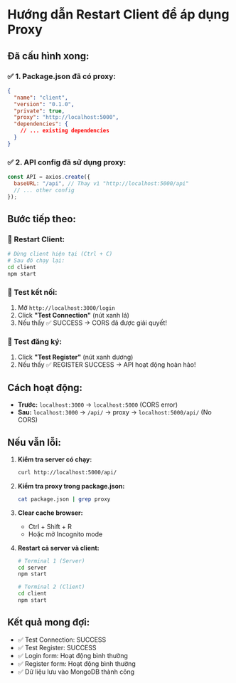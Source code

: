 # Hướng dẫn Restart Client để áp dụng Proxy

## Đã cấu hình xong:

### ✅ 1. Package.json đã có proxy:
```json
{
  "name": "client",
  "version": "0.1.0",
  "private": true,
  "proxy": "http://localhost:5000",
  "dependencies": {
    // ... existing dependencies
  }
}
```

### ✅ 2. API config đã sử dụng proxy:
```javascript
const API = axios.create({ 
  baseURL: "/api", // Thay vì "http://localhost:5000/api"
  // ... other config
});
```

## Bước tiếp theo:

### 🔄 Restart Client:
```bash
# Dừng client hiện tại (Ctrl + C)
# Sau đó chạy lại:
cd client
npm start
```

### 🧪 Test kết nối:
1. Mở `http://localhost:3000/login`
2. Click **"Test Connection"** (nút xanh lá)
3. Nếu thấy ✅ SUCCESS → CORS đã được giải quyết!

### 🎯 Test đăng ký:
1. Click **"Test Register"** (nút xanh dương)
2. Nếu thấy ✅ REGISTER SUCCESS → API hoạt động hoàn hảo!

## Cách hoạt động:

- **Trước:** `localhost:3000` → `localhost:5000` (CORS error)
- **Sau:** `localhost:3000` → `/api/` → proxy → `localhost:5000/api/` (No CORS)

## Nếu vẫn lỗi:

1. **Kiểm tra server có chạy:**
   ```bash
   curl http://localhost:5000/api/
   ```

2. **Kiểm tra proxy trong package.json:**
   ```bash
   cat package.json | grep proxy
   ```

3. **Clear cache browser:**
   - Ctrl + Shift + R
   - Hoặc mở Incognito mode

4. **Restart cả server và client:**
   ```bash
   # Terminal 1 (Server)
   cd server
   npm start
   
   # Terminal 2 (Client)
   cd client
   npm start
   ```

## Kết quả mong đợi:

- ✅ Test Connection: SUCCESS
- ✅ Test Register: SUCCESS  
- ✅ Login form: Hoạt động bình thường
- ✅ Register form: Hoạt động bình thường
- ✅ Dữ liệu lưu vào MongoDB thành công


